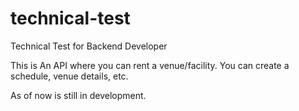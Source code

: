 # technical-test
Technical Test for Backend Developer

This is An API where you can rent a venue/facility. You can create a schedule, venue details, etc.

As of now is still in development.
